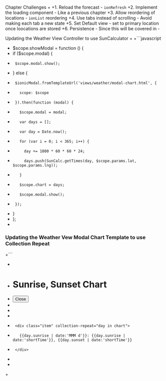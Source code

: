 
   Chapter Challenges
 +
 +1. Reload the forecast - `ionRefresh`
 +2. Implement the loading component - Like a previous chapter
 +3. Allow reordering of locations - `ionList` reordering
 +4. Use tabs instead of scrolling - Avoid making each tab a new state
 +5. Set Default view - set to primary location once loocations are stored
 +6. Persistence - Since this will be covered in -
 
 Updating the Weather View Controller to use SunCalculator
 +
 +```javascript
 +  $scope.showModal = function () {
 +    if ($scope.modal) {
 +      $scope.modal.show();
 +    } else {
 +      $ionicModal.fromTemplateUrl('views/weather/modal-chart.html', {
 +        scope: $scope
 +      }).then(function (modal) {
 +        $scope.modal = modal;
 +        var days = [];
 +        var day = Date.now();
 +        for (var i = 0; i < 365; i++) {
 +          day += 1000 * 60 * 60 * 24;
 +          days.push(SunCalc.getTimes(day, $scope.params.lat, $scope.params.lng));
 +        }
 +        $scope.chart = days;
 +        $scope.modal.show();
 +      });
 +    }
 +  };
 +  
 


### Updating the Weather Vew Modal Chart Template to use Collection Repeat
 +```
 <ion-modal-view>
 +  <ion-header-bar class="bar-dark">
 +    <h1 class="title">Sunrise, Sunset Chart</h1>
 +    <button class="button button-clear" ng-click="hideModal()">Close</button>
 +  </ion-header-bar>
 +  <ion-content>
 +    <div class="list">
 +      <div class="item" collection-repeat="day in chart">
 +        {{day.sunrise | date:'MMM d'}}: {{day.sunrise | date:'shortTime'}}, {{day.sunset | date:'shortTime'}}
 +      </div>
 +    </div>
 +  </ion-content>
 +</ion-modal-view>


